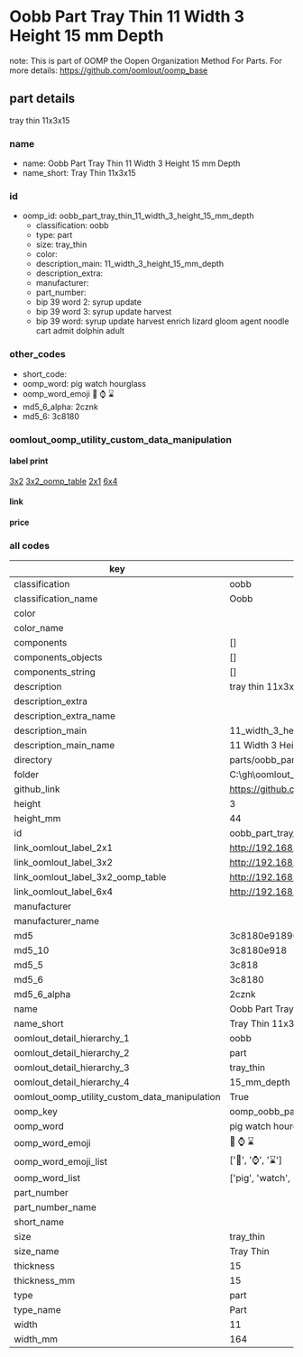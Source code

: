 # Oobb Part Tray Thin 11 Width 3 Height 15 mm Depth  

note: This is part of OOMP the Oopen Organization Method For Parts. For more details: https://github.com/oomlout/oomp_base

##  part details
  



tray thin 11x3x15



### name
* name: Oobb Part Tray Thin 11 Width 3 Height 15 mm Depth
* name_short: Tray Thin 11x3x15 
### id
* oomp_id: oobb_part_tray_thin_11_width_3_height_15_mm_depth
  * classification: oobb
  * type: part
  * size: tray_thin
  * color: 
  * description_main: 11_width_3_height_15_mm_depth
  * description_extra: 
  * manufacturer: 
  * part_number: 
  * bip 39 word 2: syrup update
  * bip 39 word 3: syrup update harvest
  * bip 39 word: syrup update harvest enrich lizard gloom agent noodle cart admit dolphin adult

### other_codes
* short_code: 
* oomp_word: pig watch hourglass
* oomp_word_emoji :pig: :watch: :hourglass:
* md5_6_alpha: 2cznk
* md5_6: 3c8180






### oomlout_oomp_utility_custom_data_manipulation
#### label print
[3x2](http://192.168.1.245:1112/?label=oomp%202cznk)
[3x2_oomp_table](http://192.168.1.108:1112/?label=oomp%202cznk)
[2x1](http://192.168.1.242:1112/?label=oomp%202cznk)
[6x4](http://192.168.1.55:1112/?label=oomp%202cznk)    

#### link

                              

#### price







### all codes 
| key | value |  
| --- | --- |  
| classification | oobb |  
| classification_name | Oobb |  
| color |  |  
| color_name |  |  
| components | [] |  
| components_objects | [] |  
| components_string | [] |  
| description | tray thin 11x3x15 |  
| description_extra |  |  
| description_extra_name |  |  
| description_main | 11_width_3_height_15_mm_depth |  
| description_main_name | 11 Width 3 Height 15 mm Depth |  
| directory | parts/oobb_part_tray_thin_11_width_3_height_15_mm_depth |  
| folder | C:\gh\oomlout_oobb_version_4_generated_parts\things\oobb_part_tray_thin_11_width_3_height_15_mm_depth |  
| github_link | https://github.com/oomlout/oomlout_oomp_part_src/tree/main/parts/oobb_part_tray_thin_11_width_3_height_15_mm_depth |  
| height | 3 |  
| height_mm | 44 |  
| id | oobb_part_tray_thin_11_width_3_height_15_mm_depth |  
| link_oomlout_label_2x1 | http://192.168.1.242:1112/?label=oomp%202cznk |  
| link_oomlout_label_3x2 | http://192.168.1.245:1112/?label=oomp%202cznk |  
| link_oomlout_label_3x2_oomp_table | http://192.168.1.108:1112/?label=oomp%202cznk |  
| link_oomlout_label_6x4 | http://192.168.1.55:1112/?label=oomp%202cznk |  
| manufacturer |  |  
| manufacturer_name |  |  
| md5 | 3c8180e91896009d8dc164b0d2fba6e5 |  
| md5_10 | 3c8180e918 |  
| md5_5 | 3c818 |  
| md5_6 | 3c8180 |  
| md5_6_alpha | 2cznk |  
| name | Oobb Part Tray Thin 11 Width 3 Height 15 mm Depth |  
| name_short | Tray Thin 11x3x15  |  
| oomlout_detail_hierarchy_1 | oobb |  
| oomlout_detail_hierarchy_2 | part |  
| oomlout_detail_hierarchy_3 | tray_thin |  
| oomlout_detail_hierarchy_4 | 15_mm_depth |  
| oomlout_oomp_utility_custom_data_manipulation | True |  
| oomp_key | oomp_oobb_part_tray_thin_11_width_3_height_15_mm_depth |  
| oomp_word | pig watch hourglass |  
| oomp_word_emoji | :pig: :watch: :hourglass: |  
| oomp_word_emoji_list | [':pig:', ':watch:', ':hourglass:'] |  
| oomp_word_list | ['pig', 'watch', 'hourglass'] |  
| part_number |  |  
| part_number_name |  |  
| short_name |  |  
| size | tray_thin |  
| size_name | Tray Thin |  
| thickness | 15 |  
| thickness_mm | 15 |  
| type | part |  
| type_name | Part |  
| width | 11 |  
| width_mm | 164 |  

